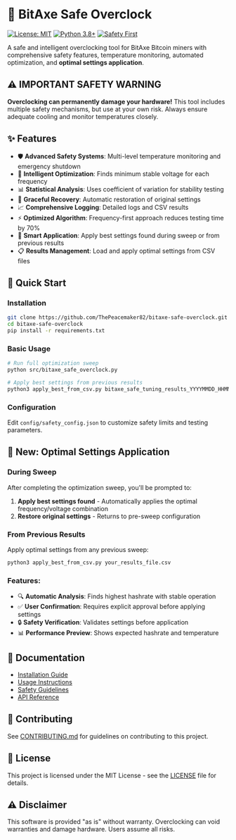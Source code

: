 # 🔧 BitAxe Safe Overclock

[![License: MIT](https://img.shields.io/badge/License-MIT-yellow.svg)](https://opensource.org/licenses/MIT)
[![Python 3.8+](https://img.shields.io/badge/python-3.8+-blue.svg)](https://www.python.org/downloads/)
[![Safety First](https://img.shields.io/badge/Safety-First-red.svg)](docs/safety.md)

A safe and intelligent overclocking tool for BitAxe Bitcoin miners with comprehensive safety features, temperature monitoring, automated optimization, and **optimal settings application**.

## ⚠️ **IMPORTANT SAFETY WARNING**

**Overclocking can permanently damage your hardware!** This tool includes multiple safety mechanisms, but use at your own risk. Always ensure adequate cooling and monitor temperatures closely.

## ✨ **Features**

- 🛡️ **Advanced Safety Systems**: Multi-level temperature monitoring and emergency shutdown
- 🎯 **Intelligent Optimization**: Finds minimum stable voltage for each frequency
- 📊 **Statistical Analysis**: Uses coefficient of variation for stability testing
- 🔄 **Graceful Recovery**: Automatic restoration of original settings
- 📈 **Comprehensive Logging**: Detailed logs and CSV results
- ⚡ **Optimized Algorithm**: Frequency-first approach reduces testing time by 70%
- 🎯 **Smart Application**: Apply best settings found during sweep or from previous results
- 📋 **Results Management**: Load and apply optimal settings from CSV files

## 🚀 **Quick Start**

### Installation
```bash
git clone https://github.com/ThePeacemaker82/bitaxe-safe-overclock.git
cd bitaxe-safe-overclock
pip install -r requirements.txt
```

### Basic Usage
```bash
# Run full optimization sweep
python src/bitaxe_safe_overclock.py

# Apply best settings from previous results
python3 apply_best_from_csv.py bitaxe_safe_tuning_results_YYYYMMDD_HHMMSS.csv
```

### Configuration
Edit `config/safety_config.json` to customize safety limits and testing parameters.

## 🎯 **New: Optimal Settings Application**

### During Sweep
After completing the optimization sweep, you'll be prompted to:
1. **Apply best settings found** - Automatically applies the optimal frequency/voltage combination
2. **Restore original settings** - Returns to pre-sweep configuration

### From Previous Results
Apply optimal settings from any previous sweep:
```bash
python3 apply_best_from_csv.py your_results_file.csv
```

### Features:
- 🔍 **Automatic Analysis**: Finds highest hashrate with stable operation
- ✅ **User Confirmation**: Requires explicit approval before applying settings
- 🔒 **Safety Verification**: Validates settings before application
- 📊 **Performance Preview**: Shows expected hashrate and temperature

## 📖 **Documentation**

- [Installation Guide](docs/installation.md)
- [Usage Instructions](docs/usage.md)
- [Safety Guidelines](docs/safety.md)
- [API Reference](docs/api-reference.md)

## 🤝 **Contributing**

See [CONTRIBUTING.md](CONTRIBUTING.md) for guidelines on contributing to this project.

## 📄 **License**

This project is licensed under the MIT License - see the [LICENSE](LICENSE) file for details.

## ⚠️ **Disclaimer**

This software is provided "as is" without warranty. Overclocking can void warranties and damage hardware. Users assume all risks.
